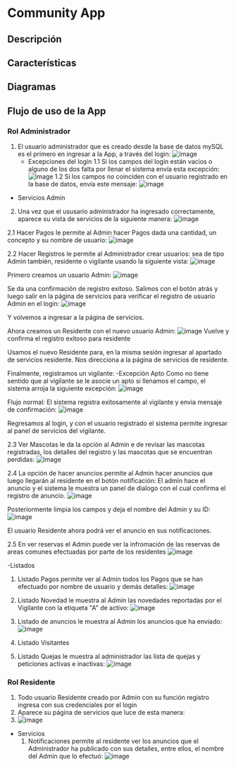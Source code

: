 # Community App
## Descripción

## Características

## Diagramas

## Flujo de uso de la App

### Rol Administrador
1. El usuario administrador que es creado desde la base de datos mySQL es el primero en ingresar a la App, a través del login:
   ![image](https://github.com/user-attachments/assets/0d3452ab-3636-483c-a53e-9bdbcd913e5c)
    - Excepciones del login
        1.1 Si los campos del login están vacios o alguno de los dos falta por llenar el sistema envía esta excepción:
        ![image](https://github.com/user-attachments/assets/ed025c29-328c-4bcc-bd0d-cf5998fec862)
        1.2 Si los campos no coinciden con el usuario registrado en la base de datos, envía este mensaje:
        ![image](https://github.com/user-attachments/assets/2df81b78-d295-489d-8bcd-b3766f20c2e6)

- Servicios Admin
2. Una vez que el ususario administrador ha ingresado correctamente, aparece su vista de servicios de la siguiente manera:
   ![image](https://github.com/user-attachments/assets/0172b6ad-2c8d-4a84-b40a-0f76ef89f767)
  
  2.1 Hacer Pagos le permite al Admin hacer Pagos dada una cantidad, un concepto y su nombre de usuario:
  ![image](https://github.com/user-attachments/assets/57baa085-6a4d-4de8-9c3a-57a85b574e1d)

  2.2 Hacer Registros le permite al Administrador crear usuarios: sea de tipo Admin también, residente o vigilante usando la siguiente vista:
  ![image](https://github.com/user-attachments/assets/5e463233-833d-43e7-aac9-b6d68f3ebbf8)
  
  Primero creamos un usuario Admin:
  ![image](https://github.com/user-attachments/assets/0c04c0b0-92d0-4adb-90c3-f173b77bcba1)
  
  Se da una confirmación de registro exitoso. Salimos con el botón atrás y luego salir en la página de servicios para verificar el registro de usuario Admin en el login:
  ![image](https://github.com/user-attachments/assets/03a397b1-c935-48eb-8121-8bcf4e60c0a9)

  Y volvemos a ingresar a la página de servicios.

  Ahora creamos un Residente con el nuevo usuario Admin:
  ![image](https://github.com/user-attachments/assets/260954dc-1fda-4d42-9499-0cb33fe56895)
  Vuelve y confirma el registro exitoso para residente

  Usamos el nuevo Residente para, en la misma sesión ingresar al apartado de servicios residente. Nos direcciona a la página de servicios de residente.

  Finalmente, registramos un vigilante:
     -Excepción Apto
     Como no tiene sentido que al vigilante se le asocie un apto si llenamos el campo, el sistema arroja la siguiente excepción:
  ![image](https://github.com/user-attachments/assets/7e6f5308-c5c7-4e36-ad22-d4a6fd1e6d8d)


  Flujo normal: El sistema  registra exitosamente al vigilante y envia mensaje de confirmación:
  ![image](https://github.com/user-attachments/assets/faed272f-4e8b-416d-baa5-d020ed6f1fcd)

  Regresamos al login, y con el usuario registrado el sistema permite ingresar al panel de servicios del vigilante.


  2.3 Ver Mascotas le da la opción al Admin e de revisar las mascotas registradas, los detalles del registro y las mascotas que se encuentran perdidas:
  ![image](https://github.com/user-attachments/assets/42f2496e-d966-4686-93bd-39a04d512bb5)



  2.4 La opción de hacer anuncios permite al Admin hacer anuncios que luego llegarán al residente en el botón notificación:
  El admin hace el anuncio y el sistema le muestra un panel de dialogo con el cual confirma el registro de anuncio.
  ![image](https://github.com/user-attachments/assets/d2558753-b98f-43f1-9fcc-168ece509bba)

  Posteriormente limpia los campos y deja el nombre del Admin y su ID:
  ![image](https://github.com/user-attachments/assets/57fea268-34ef-4e09-b058-7d7a53f99cee)

  El usuario Residente ahora podrá ver el anuncio en sus notificaciones.

  2.5 En ver reservas el Admin puede ver la infromación de las reservas de areas comunes efectuadas por parte de los residentes 
   ![image](https://github.com/user-attachments/assets/0e76c04b-fd23-49c0-a9ad-2b029bc6ba9c)
  

  -Listados

  1. Listado Pagos permite ver al Admin todos los Pagos que se han efectuado por nombre de usuario y demás detalles:
     ![image](https://github.com/user-attachments/assets/2c207d22-0421-4506-87e0-623f00c0b782)

  2. Listado Novedad le muestra al Admin las novedades reportadas por el Vigilante con la etiqueta "A" de activo:
   ![image](https://github.com/user-attachments/assets/ce5e4b5a-ac64-40da-b180-76c31ee56512)

  3. Listado de anuncios le muestra al Admin los anuncios que ha enviado:
  ![image](https://github.com/user-attachments/assets/00777089-e00a-48fc-91f0-a47a95e95517)

  4. Listado Visitantes 
 
  5. Listado Quejas le muestra al administrador las lista de quejas y peticiones activas e inactivas:
  ![image](https://github.com/user-attachments/assets/baca4781-5132-4604-9dd8-e45d497a7ce8)


### Rol Residente
1. Todo usuario Residente creado por Admin con su función registro ingresa con sus credenciales por el login
2. Aparece su página de servicios que luce de esta manera:
3. ![image](https://github.com/user-attachments/assets/8d3f6d7d-e338-4344-b0f5-d8e9154d8622)
- Servicios
     1. Notificaciones permite al residente ver los anuncios que el Administrador ha publicado con sus detalles, entre ellos, el nombre del Admin que lo efectuó:
     ![image](https://github.com/user-attachments/assets/7246ed75-195a-4f52-ab9f-a1195d356236)







  

  



  

  
  


  

  


   


         

